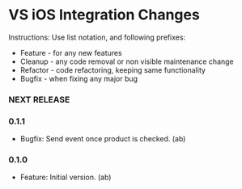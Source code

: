 VS iOS Integration Changes
==========================

Instructions:
Use list notation, and following prefixes:

- Feature - for any new features
- Cleanup - any code removal or non visible maintenance change
- Refactor - code refactoring, keeping same functionality
- Bugfix - when fixing any major bug


### NEXT RELEASE


### 0.1.1

- Bugfix: Send event once product is checked. (ab)

### 0.1.0

- Feature: Initial version. (ab)
